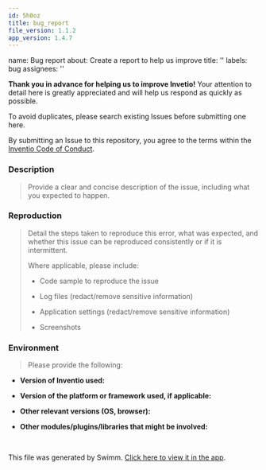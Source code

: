 ```yaml
---
id: 5h0oz
title: bug_report
file_version: 1.1.2
app_version: 1.4.7
---
```


name: Bug report about: Create a report to help us improve title: '' labels: bug assignees: ''

**Thank you in advance for helping us to improve Invetio!** Your attention to detail here is greatly appreciated and will help us respond as quickly as possible.

To avoid duplicates, please search existing Issues before submitting one here.

By submitting an Issue to this repository, you agree to the terms within the [Inventio Code of Conduct](https://github.com/vvelc/inventio/blob/main/CODE_OF_CONDUCT.md).

### Description

> Provide a clear and concise description of the issue, including what you expected to happen.

### Reproduction

> Detail the steps taken to reproduce this error, what was expected, and whether this issue can be reproduced consistently or if it is intermittent.
> 
> Where applicable, please include:
> 
> *   Code sample to reproduce the issue
>     
> *   Log files (redact/remove sensitive information)
>     
> *   Application settings (redact/remove sensitive information)
>     
> *   Screenshots
>     

### Environment

> Please provide the following:

*   **Version of Inventio used:**
    
*   **Version of the platform or framework used, if applicable:**
    
*   **Other relevant versions (OS, browser):**
    
*   **Other modules/plugins/libraries that might be involved:**

<br/>

This file was generated by Swimm. [Click here to view it in the app](/repos/Z2l0aHViJTNBJTNBaW52ZW50aW8lM0ElM0F2dmVsYw==/docs/5h0oz).

